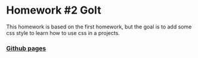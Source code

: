 # Homework #2 GoIt
This homework is based on the first homework, but the goal is to add some css style to learn how to use css in a projects.
### [Github pages](https://skyzary.github.io/goit-markup-hw-02/)
